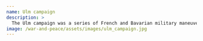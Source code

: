 ```yaml
---
name: Ulm campaign
description: >
  The Ulm campaign was a series of French and Bavarian military maneuvers and battles to outflank and capture an Austrian army in 1805 during the War of the Third Coalition. Through rapid marching, Napoleon conducted a large wheeling maneuver that captured an Austrian army of 23,000 under General Mack on 20 October at Ulm. The campaign is generally regarded as a strategic masterpiece. The victory at Ulm did not end the war, since a large Russian army under Kutuzov was still near Vienna.
image: /war-and-peace/assets/images/ulm_campaign.jpg
---
```

